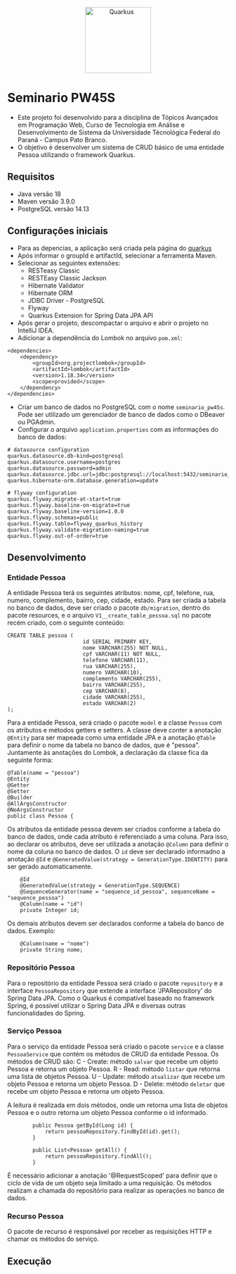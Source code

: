 <p align="center">
  <a href="https://pt.quarkus.io">
    <img src="https://quarkus.io/assets/images/brand/quarkus_icon_1024px_default.png" alt="Quarkus" width="150"/>
  </a>
</p>


# Seminario PW45S
- Este projeto foi desenvolvido para a disciplina de Tópicos Avançados em Programação Web, Curso de Tecnologia em Análise e Desenvolvimento de Sistema da Universidade Técnológica Federal do Paraná - Campus Pato Branco.
- O objetivo é desenvolver um sistema de CRUD básico de uma entidade Pessoa utilizando o framework Quarkus.



## Requisitos


- Java versão 18
- Maven versão 3.9.0
- PostgreSQL versão 14.13


## Configurações iniciais


- Para as depencias, a aplicação será criada pela página do [quarkus](https://code.quarkus.io)
- Após informar o groupId e artifactId, selecionar a ferramenta Maven.
- Selecionar as seguintes extensões:
    - RESTeasy Classic
    - RESTEasy Classic Jackson
    - Hibernate Validator
    - Hibernate ORM
    - JDBC Driver - PostgreSQL
    - Flyway
    - Quarkus Extension for Spring Data JPA API
- Após gerar o projeto, descompactar o arquivo e abrir o projeto no IntelliJ IDEA.
- Adicionar a dependência do Lombok no arquivo `pom.xml`:
```
<dependencies>
	<dependency>
		<groupId>org.projectlombok</groupId>
		<artifactId>lombok</artifactId>
		<version>1.18.34</version>
		<scope>provided</scope>
	</dependency>
</dependencies>
```
- Criar um banco de dados no PostgreSQL com o nome `seminario_pw45s`. Pode ser utilizado um gerenciador de banco de dados como o DBeaver ou PGAdmin.
- Configurar o arquivo `application.properties` com as informações do banco de dados:
```
# datasource configuration
quarkus.datasource.db-kind=postgresql
quarkus.datasource.username=postgres
quarkus.datasource.password=admin
quarkus.datasource.jdbc.url=jdbc:postgresql://localhost:5432/seminario_pw45s
quarkus.hibernate-orm.database.generation=update

# flyway configuration
quarkus.flyway.migrate-at-start=true
quarkus.flyway.baseline-on-migrate=true
quarkus.flyway.baseline-version=1.0.0
quarkus.flyway.schemas=public
quarkus.flyway.table=flyway_quarkus_history
quarkus.flyway.validate-migration-naming=true
quarkus.flyway.out-of-order=true
```

## Desenvolvimento

### Entidade Pessoa
A entidade Pessoa terá os seguintes atributos: nome, cpf, telefone, rua, numero, complemento, bairro, cep, cidade, estado.
Para ser criada a  tabela no banco de dados, deve ser criado o pacote `db/migration`, dentro do pacote resources, e o arquivo `V1__create_table_pessoa.sql` no pacote recém criado, com o seguinte conteúdo:
```
CREATE TABLE pessoa (
                        id SERIAL PRIMARY KEY,
                        nome VARCHAR(255) NOT NULL,
                        cpf VARCHAR(11) NOT NULL,
                        telefone VARCHAR(11),
                        rua VARCHAR(255),
                        numero VARCHAR(10),
                        complemento VARCHAR(255),
                        bairro VARCHAR(255),
                        cep VARCHAR(8),
                        cidade VARCHAR(255),
                        estado VARCHAR(2)
);
``` 
Para a entidade Pessoa, será criado o pacote `model` e a classe `Pessoa` com os atributos e métodos getters e setters.
A classe deve conter a anotação `@Entity` para ser mapeada como uma entidade JPA e a anotação `@Table` para definir o nome da tabela no banco de dados, que é "pessoa".
Juntamente às anotações do Lombok, a declaração da classe fica da seguinte forma:
```
@Table(name = "pessoa")
@Entity
@Getter
@Setter
@Builder
@AllArgsConstructor
@NoArgsConstructor
public class Pessoa {
```
Os atributos da entidade pessoa devem ser criados conforme a tabela do banco de dados, onde cada atributo é referenciado a uma coluna.
Para isso, ao declarar os atributos, deve ser utilizada a anotação `@Column` para definir o nome da coluna no banco de dados.
O `id` deve ser declarado informadno a anotação `@Id` e `@GeneratedValue(strategy = GenerationType.IDENTITY)` para ser gerado automaticamente.
```
    @Id
    @GeneratedValue(strategy = GenerationType.SEQUENCE)
    @SequenceGenerator(name = "sequence_id_pessoa", sequenceName = "sequence_pessoa")
    @Column(name = "id")
    private Integer id;
```
Os demais atributos devem ser declarados conforme a tabela do banco de dados. Exemplo:
```
    @Column(name = "nome")
    private String nome;
```

### Repositório Pessoa

Para o repositório da entidade Pessoa será criado o pacote `repository` e a interface `PessoaRepository` que extende a interface 'JPARepository' do Spring Data JPA.
Como o Quarkus é compatível baseado no framework Spring, é possível utilizar o Spring Data JPA e diversas outras funcionalidades do Spring.


### Serviço Pessoa

Para o serviço da entidade Pessoa será criado o pacote `service` e a classe `PessoaService` que contém os métodos de CRUD da entidade Pessoa.
Os métodos de CRUD são:
C - Create: método `salvar` que recebe um objeto Pessoa e retorna um objeto Pessoa.
R - Read: método `listar` que retorna uma lista de objetos Pessoa.
U - Update: método `atualizar` que recebe um objeto Pessoa e retorna um objeto Pessoa.
D - Delete: método `deletar` que recebe um objeto Pessoa e retorna um objeto Pessoa.

A leitura é realizada em dois métodos, onde um retorna uma lista de objetos Pessoa e o outro retorna um objeto Pessoa conforme o id informado.
```
        public Pessoa getById(Long id) {
            return pessoaRepository.findById(id).get();
        }

        public List<Pessoa> getAll() {
            return pessoaRepository.findAll();
        }
```
É necessário adicionar a anotação '@RequestScoped' para definir que o ciclo de vida de um objeto seja limitado a uma requisição.
Os métodos realizam a chamada do repositório para realizar as operações no banco de dados.

### Recurso Pessoa
O pacote de recurso é responsável por receber as requisições HTTP e chamar os métodos do serviço.


## Execução
